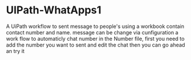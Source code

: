 # UIPath-WhatApps1
A UiPath workflow to sent message to people's using a workbook contain contact number and name. message can be change via cunfiguration
a work flow to automaticly chat number in the Number file,
first you need to add the number you want to sent and edit the chat then you can go ahead an try it
